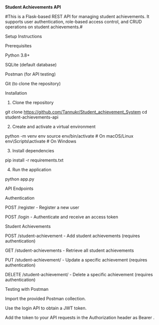 **Student Achievements API**

#This is a Flask-based REST API for managing student achievements. It supports user authentication, role-based access control, and CRUD operations on student achievements.#

Setup Instructions

Prerequisites

Python 3.8+

SQLite (default database)

Postman (for API testing)

Git (to clone the repository)

Installation

1. Clone the repository

git clone https://github.com/Tannukr/Student_achievement_System
cd student-achievements-api

2. Create and activate a virtual environment

python -m venv env
source env/bin/activate  # On macOS/Linux
env\Scripts\activate     # On Windows

3. Install dependencies

pip install -r requirements.txt

4. Run the application

python app.py

API Endpoints

Authentication

POST /register - Register a new user

POST /login - Authenticate and receive an access token

Student Achievements

POST /student-achievement - Add student achievements (requires authentication)

GET /student-achievements - Retrieve all student achievements

PUT /student-achievement/<id> - Update a specific achievement (requires authentication)

DELETE /student-achievement/<id> - Delete a specific achievement (requires authentication)

Testing with Postman

Import the provided Postman collection.

Use the login API to obtain a JWT token.

Add the token to your API requests in the Authorization header as Bearer <token>.
